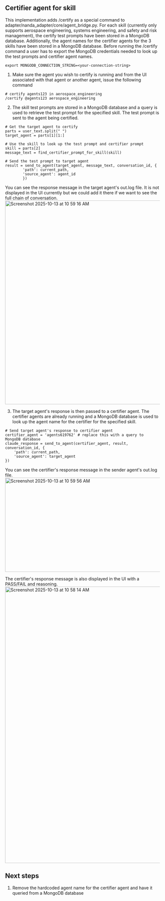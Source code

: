 ## Certifier agent for skill

This implementation adds /certify as a special command to adapter/nanda_adapter/core/agent_bridge.py. For each skill (currently only supports aerospace engineering, systems engineering, and safety and risk management), the certify test prompts have been stored in a MongoDB database. Additionally, the agent names for the certifier agents for the 3 skills have been stored in a MongoDB database. Before running the /certify command a user has to export the MongoDB credentials needed to look up the test prompts and certifier agent names.
```
export MONGODB_CONNECTION_STRING=<your-connection-string>
```

1. Make sure the agent you wish to certify is running and from the UI associated with that agent or another agent, issue the following command
```
# certify agents123 in aerospace_engineering
/certify @agents123 aerospace_engineering
```

2. The skill test prompts are stored in a MongoDB database and a query is used to retrieve the test prompt for the specified skill. The test prompt is sent to the agent being certified.
```
# Get the target agent to certify
parts = user_text.split(" ")
target_agent = parts[1][1:]

# Use the skill to look up the test prompt and certifier prompt
skill = parts[2]
message_text = find_certifier_prompt_for_skill(skill)

# Send the test prompt to target agent
result = send_to_agent(target_agent, message_text, conversation_id, {
        'path': current_path,
        'source_agent': agent_id
        })
```
You can see the response message in the target agent's out.log file. It is not displayed in the UI currently but we could add it there if we want to see the full chain of conversation.
<img width="983" height="664" alt="Screenshot 2025-10-13 at 10 59 16 AM" src="https://github.com/user-attachments/assets/4dce1c01-7c39-4f8e-8a02-3d48dd82060e" />

3. The target agent's response is then passed to a certifier agent. The certifier agents are already running and a MongoDB database is used to look up the agent name for the certifier for the specified skill.
```
# Send target agent's response to certifier agent
certifier_agent = 'agents619762' # replace this with a query to MongoDB database
claude_response = send_to_agent(certifier_agent, result, conversation_id, {
    'path': current_path,
    'source_agent': target_agent
})
```
You can see the certifier's response message in the sender agent's out.log file.
<img width="972" height="307" alt="Screenshot 2025-10-13 at 10 59 56 AM" src="https://github.com/user-attachments/assets/5c102fc0-4562-449b-a01a-40614d855cb1" />

The certifier's response message is also displayed in the UI with a PASS/FAIL and reasoning.
<img width="933" height="901" alt="Screenshot 2025-10-13 at 10 58 14 AM" src="https://github.com/user-attachments/assets/9d3b4540-8a3d-4139-9457-0110db30659d" />

## Next steps
1. Remove the hardcoded agent name for the certifier agent and have it queried from a MongoDB database
